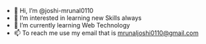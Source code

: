 - 👋 Hi, I’m @joshi-mrunal0110
- 👀 I’m interested in learning new Skills always
- 🌱 I’m currently learning Web Technology
- 📫 To reach me use my email that is mrunaljoshi0110@gmail.com

<!---
joshi-mrunal0110/joshi-mrunal0110 is a ✨ special ✨ repository because its `README.md` (this file) appears on your GitHub profile.
You can click the Preview link to take a look at your changes.
--->
